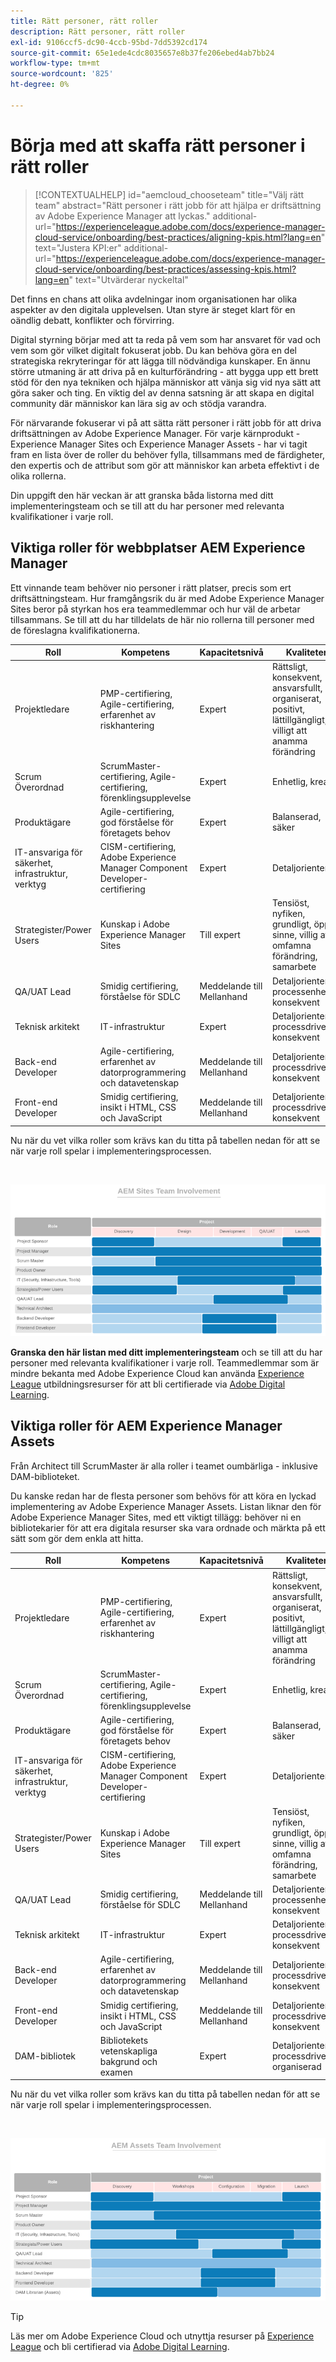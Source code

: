 ```yaml
---
title: Rätt personer, rätt roller
description: Rätt personer, rätt roller
exl-id: 9106ccf5-dc90-4ccb-95bd-7dd5392cd174
source-git-commit: 65e1ede4cdc8035657e8b37fe206ebed4ab7bb24
workflow-type: tm+mt
source-wordcount: '825'
ht-degree: 0%

---
```


# **Börja med att skaffa rätt personer i rätt roller**

>[!CONTEXTUALHELP]
>id="aemcloud_chooseteam"
>title="Välj rätt team"
>abstract="Rätt personer i rätt jobb för att hjälpa er driftsättning av Adobe Experience Manager att lyckas."
>additional-url="https://experienceleague.adobe.com/docs/experience-manager-cloud-service/onboarding/best-practices/aligning-kpis.html?lang=en" text="Justera KPI:er"
>additional-url="https://experienceleague.adobe.com/docs/experience-manager-cloud-service/onboarding/best-practices/assessing-kpis.html?lang=en" text="Utvärderar nyckeltal"

Det finns en chans att olika avdelningar inom organisationen har olika aspekter av den digitala upplevelsen. Utan styre är steget klart för en oändlig debatt, konflikter och förvirring.

Digital styrning börjar med att ta reda på vem som har ansvaret för vad och vem som gör vilket digitalt fokuserat jobb. Du kan behöva göra en del strategiska rekryteringar för att lägga till nödvändiga kunskaper. En ännu större utmaning är att driva på en kulturförändring - att bygga upp ett brett stöd för den nya tekniken och hjälpa människor att vänja sig vid nya sätt att göra saker och ting. En viktig del av denna satsning är att skapa en digital community där människor kan lära sig av och stödja varandra.

För närvarande fokuserar vi på att sätta rätt personer i rätt jobb för att driva driftsättningen av Adobe Experience Manager. För varje kärnprodukt - Experience Manager Sites och Experience Manager Assets - har vi tagit fram en lista över de roller du behöver fylla, tillsammans med de färdigheter, den expertis och de attribut som gör att människor kan arbeta effektivt i de olika rollerna.

Din uppgift den här veckan är att granska båda listorna med ditt implementeringsteam och se till att du har personer med relevanta kvalifikationer i varje roll.

## **Viktiga roller för webbplatser AEM Experience Manager**

Ett vinnande team behöver nio personer i rätt platser, precis som ert driftsättningsteam. Hur framgångsrik du är med Adobe Experience Manager Sites beror på styrkan hos era teammedlemmar och hur väl de arbetar tillsammans. Se till att du har tilldelats de här nio rollerna
till personer med de föreslagna kvalifikationerna.

| Roll | Kompetens | Kapacitetsnivå | Kvaliteter |
|--- |--- |--- |--- |
| Projektledare | PMP-certifiering, Agile-certifiering, erfarenhet av riskhantering | Expert | Rättsligt, konsekvent, ansvarsfullt, organiserat, positivt, lättillgängligt, villigt att anamma förändring |
| Scrum Överordnad | ScrumMaster-certifiering, Agile-certifiering, förenklingsupplevelse | Expert | Enhetlig, kreativ |
| Produktägare | Agile-certifiering, god förståelse för företagets behov | Expert | Balanserad, säker |
| IT-ansvariga för säkerhet, infrastruktur, verktyg | CISM-certifiering, Adobe Experience Manager Component Developer-certifiering | Expert | Detaljorienterad |
| Strategister/Power Users | Kunskap i Adobe Experience Manager Sites | Till expert | Tensiöst, nyfiken, grundligt, öppet sinne, villig att omfamna förändring, samarbete |
| QA/UAT Lead | Smidig certifiering, förståelse för SDLC | Meddelande till Mellanhand | Detaljorienterad, processenhet, konsekvent |
| Teknisk arkitekt | IT-infrastruktur | Expert | Detaljorienterad, processdriven, konsekvent |
| Back-end Developer | Agile-certifiering, erfarenhet av datorprogrammering och datavetenskap | Meddelande till Mellanhand | Detaljorienterad, processdriven, konsekvent |
| Front-end Developer | Smidig certifiering, insikt i HTML, CSS och JavaScript | Meddelande till Mellanhand | Detaljorienterad, processdriven, konsekvent |

Nu när du vet vilka roller som krävs kan du titta på tabellen nedan för att se när varje roll spelar i implementeringsprocessen.

<br>

![](assets/team_involvement.png)

**Granska den här listan med ditt implementeringsteam** och se till att du har personer med relevanta kvalifikationer i varje roll. Teammedlemmar som är mindre bekanta med Adobe Experience Cloud kan använda [Experience League](https://experienceleague.adobe.com/#recommended/solutions/experience-manager) utbildningsresurser för att bli certifierade via [Adobe Digital Learning](https://learning.adobe.com/certification.html).

## **Viktiga roller för AEM Experience Manager Assets**

Från Architect till ScrumMaster är alla roller i teamet oumbärliga - inklusive DAM-biblioteket.

Du kanske redan har de flesta personer som behövs för att köra en lyckad implementering av Adobe Experience Manager Assets. Listan liknar den för Adobe Experience Manager Sites, med ett viktigt tillägg: behöver ni en bibliotekarier för att era digitala resurser ska vara ordnade och märkta på ett sätt som gör dem enkla att hitta.

| Roll | Kompetens | Kapacitetsnivå | Kvaliteter |
|--- |--- |--- |--- |
| Projektledare | PMP-certifiering, Agile-certifiering, erfarenhet av riskhantering | Expert | Rättsligt, konsekvent, ansvarsfullt, organiserat, positivt, lättillgängligt, villigt att anamma förändring |
| Scrum Överordnad | ScrumMaster-certifiering, Agile-certifiering, förenklingsupplevelse | Expert | Enhetlig, kreativ |
| Produktägare | Agile-certifiering, god förståelse för företagets behov | Expert | Balanserad, säker |
| IT-ansvariga för säkerhet, infrastruktur, verktyg | CISM-certifiering, Adobe Experience Manager Component Developer-certifiering | Expert | Detaljorienterad |
| Strategister/Power Users | Kunskap i Adobe Experience Manager Sites | Till expert | Tensiöst, nyfiken, grundligt, öppet sinne, villig att omfamna förändring, samarbete |
| QA/UAT Lead | Smidig certifiering, förståelse för SDLC | Meddelande till Mellanhand | Detaljorienterad, processenhet, konsekvent |
| Teknisk arkitekt | IT-infrastruktur | Expert | Detaljorienterad, processdriven, konsekvent |
| Back-end Developer | Agile-certifiering, erfarenhet av datorprogrammering och datavetenskap | Meddelande till Mellanhand | Detaljorienterad, processdriven, konsekvent |
| Front-end Developer | Smidig certifiering, insikt i HTML, CSS och JavaScript | Meddelande till Mellanhand | Detaljorienterad, processdriven, konsekvent |
| DAM-bibliotek | Bibliotekets vetenskapliga bakgrund och examen | Expert | Detaljorienterad, processdriven, organiserad |

Nu när du vet vilka roller som krävs kan du titta på tabellen nedan för att se när varje roll spelar i implementeringsprocessen.

<br>

![](/help/overview/assets/team_involvement2.png)

>[!TIP]
>
> Läs mer om Adobe Experience Cloud och utnyttja resurser på [Experience League](https://experienceleague.adobe.com/#recommended/solutions/experience-manager) och bli certifierad via [Adobe Digital Learning](https://learning.adobe.com/certification.html).
